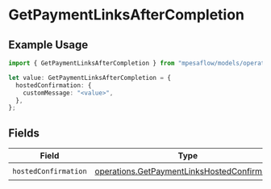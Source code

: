 # GetPaymentLinksAfterCompletion

## Example Usage

```typescript
import { GetPaymentLinksAfterCompletion } from "mpesaflow/models/operations";

let value: GetPaymentLinksAfterCompletion = {
  hostedConfirmation: {
    customMessage: "<value>",
  },
};
```

## Fields

| Field                                                                                                        | Type                                                                                                         | Required                                                                                                     | Description                                                                                                  |
| ------------------------------------------------------------------------------------------------------------ | ------------------------------------------------------------------------------------------------------------ | ------------------------------------------------------------------------------------------------------------ | ------------------------------------------------------------------------------------------------------------ |
| `hostedConfirmation`                                                                                         | [operations.GetPaymentLinksHostedConfirmation](../../models/operations/getpaymentlinkshostedconfirmation.md) | :heavy_check_mark:                                                                                           | N/A                                                                                                          |